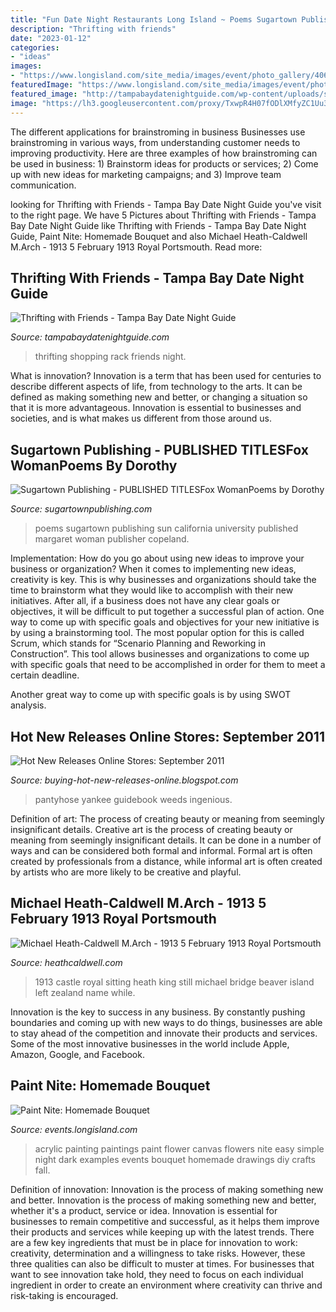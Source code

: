 ```yaml
---
title: "Fun Date Night Restaurants Long Island ~ Poems Sugartown Publishing Sun California University Published Margaret Woman Publisher Copeland"
description: "Thrifting with friends"
date: "2023-01-12"
categories:
- "ideas"
images:
- "https://www.longisland.com/site_media/images/event/photo_gallery/4065328_1_l.jpg"
featuredImage: "https://www.longisland.com/site_media/images/event/photo_gallery/4065328_1_l.jpg"
featured_image: "http://tampabaydatenightguide.com/wp-content/uploads/sites/2/2018/09/Girl-at-rack.jpeg"
image: "https://lh3.googleusercontent.com/proxy/TxwpR4H07fODlXMfyZC1Uu3XBjzcUDRLviQrSAhqLG83KnCUnrkw6OKaLpRDaUP6pIiARCBj4Xjv1L0UR_1fUctVmVjpYMD-rg=s0-d"
---
```



The different applications for brainstroming in business
Businesses use brainstroming in various ways, from understanding customer needs to improving productivity. Here are three examples of how brainstroming can be used in business: 1) Brainstorm ideas for products or services; 2) Come up with new ideas for marketing campaigns; and 3) Improve team communication.

	

		
looking for Thrifting with Friends - Tampa Bay Date Night Guide you've visit to the right page. We have 5 Pictures about Thrifting with Friends - Tampa Bay Date Night Guide like Thrifting with Friends - Tampa Bay Date Night Guide, Paint Nite: Homemade Bouquet and also Michael Heath-Caldwell M.Arch - 1913 5 February 1913 Royal Portsmouth. Read more:
		
    
## Thrifting With Friends - Tampa Bay Date Night Guide

<img loading=lazy src="http://tampabaydatenightguide.com/wp-content/uploads/sites/2/2018/09/Girl-at-rack.jpeg" onerror="this.onerror=null;this.src='https://tse4.mm.bing.net/th?id=OIP.XucbYk_UT4UFl_mSzB4dWAHaEK&amp;pid=15.1';" alt="Thrifting with Friends - Tampa Bay Date Night Guide">

_Source: tampabaydatenightguide.com_

>thrifting shopping rack friends night. 

	

What is innovation?
Innovation is a term that has been used for centuries to describe different aspects of life, from technology to the arts. It can be defined as making something new and better, or changing a situation so that it is more advantageous. Innovation is essential to businesses and societies, and is what makes us different from those around us.

    
## Sugartown Publishing - PUBLISHED TITLESFox WomanPoems By Dorothy

<img loading=lazy src="http://sugartownpublishing.com/yahoo_site_admin/assets/images/Sun_on_the_Rind_Cover_Marketing_300.149153919_std.jpg" onerror="this.onerror=null;this.src='https://tse4.mm.bing.net/th?id=OIP.BZeFfOSK70P4NpeERtKLLAHaLG&amp;pid=15.1';" alt="Sugartown Publishing - PUBLISHED TITLESFox WomanPoems by Dorothy">

_Source: sugartownpublishing.com_

>poems sugartown publishing sun california university published margaret woman publisher copeland. 

	

Implementation: How do you go about using new ideas to improve your business or organization?
When it comes to implementing new ideas, creativity is key. This is why businesses and organizations should take the time to brainstorm what they would like to accomplish with their new initiatives. After all, if a business does not have any clear goals or objectives, it will be difficult to put together a successful plan of action.
One way to come up with specific goals and objectives for your new initiative is by using a brainstorming tool. The most popular option for this is called Scrum, which stands for “Scenario Planning and Reworking in Construction”. This tool allows businesses and organizations to come up with specific goals that need to be accomplished in order for them to meet a certain deadline.

Another great way to come up with specific goals is by using SWOT analysis.

    
## Hot New Releases Online Stores: September 2011

<img loading=lazy src="https://lh3.googleusercontent.com/proxy/TxwpR4H07fODlXMfyZC1Uu3XBjzcUDRLviQrSAhqLG83KnCUnrkw6OKaLpRDaUP6pIiARCBj4Xjv1L0UR_1fUctVmVjpYMD-rg=s0-d" onerror="this.onerror=null;this.src='https://tse2.mm.bing.net/th?id=OIP.fhvU7wo3tgAzj8KMOsBETwAAAA&amp;pid=15.1';" alt="Hot New Releases Online Stores: September 2011">

_Source: buying-hot-new-releases-online.blogspot.com_

>pantyhose yankee guidebook weeds ingenious. 

	

Definition of art: The process of creating beauty or meaning from seemingly insignificant details.
Creative art is the process of creating beauty or meaning from seemingly insignificant details. It can be done in a number of ways and can be considered both formal and informal. Formal art is often created by professionals from a distance, while informal art is often created by artists who are more likely to be creative and playful.

    
## Michael Heath-Caldwell M.Arch - 1913 5 February 1913 Royal Portsmouth

<img loading=lazy src="http://heathcaldwell.com/yahoo_site_admin/assets/images/1913_Ormuz_Castle_interior.11722241_std.jpg" onerror="this.onerror=null;this.src='https://tse3.mm.bing.net/th?id=OIP.brVPjUihyFXRpezOAN629QHaE_&amp;pid=15.1';" alt="Michael Heath-Caldwell M.Arch - 1913 5 February 1913 Royal Portsmouth">

_Source: heathcaldwell.com_

>1913 castle royal sitting heath king still michael bridge beaver island left zealand name while. 

	

Innovation is the key to success in any business. By constantly pushing boundaries and coming up with new ways to do things, businesses are able to stay ahead of the competition and innovate their products and services. Some of the most innovative businesses in the world include Apple, Amazon, Google, and Facebook.

    
## Paint Nite: Homemade Bouquet

<img loading=lazy src="https://www.longisland.com/site_media/images/event/photo_gallery/4065328_1_l.jpg" onerror="this.onerror=null;this.src='https://tse4.mm.bing.net/th?id=OIP.GjcYk2xevRcPtr-YiUnUrQHaF-&amp;pid=15.1';" alt="Paint Nite: Homemade Bouquet">

_Source: events.longisland.com_

>acrylic painting paintings paint flower canvas flowers nite easy simple night dark examples events bouquet homemade drawings diy crafts fall. 

	

Definition of innovation: Innovation is the process of making something new and better.
Innovation is the process of making something new and better, whether it's a product, service or idea. Innovation is essential for businesses to remain competitive and successful, as it helps them improve their products and services while keeping up with the latest trends.
There are a few key ingredients that must be in place for innovation to work: creativity, determination and a willingness to take risks. However, these three qualities can also be difficult to muster at times. For businesses that want to see innovation take hold, they need to focus on each individual ingredient in order to create an environment where creativity can thrive and risk-taking is encouraged.


